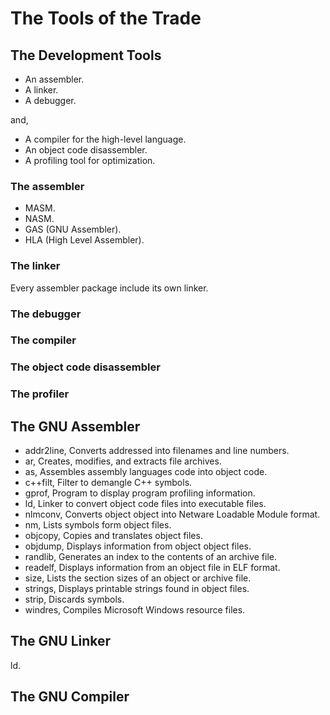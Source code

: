 # The Tools of the Trade

## The Development Tools

- An assembler.
- A linker.
- A debugger.

and,

- A compiler for the high-level language.
- An object code disassembler.
- A profiling tool for optimization.

### The assembler

- MASM.
- NASM.
- GAS (GNU Assembler).
- HLA (High Level Assembler).

### The linker

Every assembler package include its own linker.

### The debugger

### The compiler

### The object code disassembler

### The profiler

## The GNU Assembler

- addr2line, Converts addressed into filenames and line numbers.
- ar, Creates, modifies, and extracts file archives.
- as, Assembles assembly languages code into object code.
- c++filt, Filter to demangle C++ symbols.
- gprof, Program to display program profiling information.
- ld, Linker to convert object code files into executable files.
- nlmconv, Converts object object into Netware Loadable Module format.
- nm, Lists symbols form object files.
- objcopy, Copies and translates object files.
- objdump, Displays information from object object files.
- randlib, Generates an index to the contents of an archive file.
- readelf, Displays information from an object file in ELF format.
- size, Lists the section sizes of an object or archive file.
- strings, Displays printable strings found in object files.
- strip, Discards symbols.
- windres, Compiles Microsoft Windows resource files.

## The GNU Linker

ld.

## The GNU Compiler



